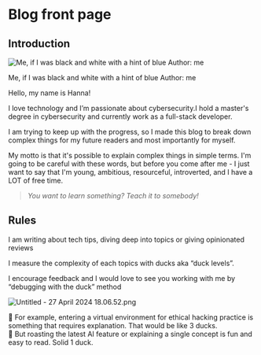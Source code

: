 # Blog front page

## Introduction

![Me,  if I was black and white with a hint of blue
Author: me](index%20images/IMG_5260.jpeg)

Me,  if I was black and white with a hint of blue
Author: me

Hello, my name is Hanna!

I love technology and I’m passionate about cybersecurity.I hold a master's degree in cybersecurity and currently work as a full-stack developer.

I am trying to keep up with the progress, so I made this blog to break down complex things for my future readers and most importantly for myself.

My motto is that it's possible to explain complex things in simple terms. I'm going to be careful with these words, but before you come after me - I just want to say that I'm young, ambitious, resourceful, introverted, and I have a LOT of free time.

> *You want to learn something? Teach it to somebody!*
> 

## Rules

I am writing about tech tips, diving deep into topics or giving opinionated reviews

I measure the complexity of each topics with ducks aka “duck levels”. 

I encourage feedback and I would love to see you working with me by “debugging with the duck” method

![Untitled - 27 April 2024 18.06.52.png](Blog%20front%20page%205b017433af9e44f68d3d7d70699bdc90/Untitled_-_27_April_2024_18.06.52.png)

<aside>
🦆 For example, entering a virtual environment for ethical hacking practice is something that requires explanation. That would be like 3 ducks.

</aside>

<aside>
🦆 But roasting the latest AI feature or explaining a single concept is fun and easy to read. Solid 1 duck.

</aside>
